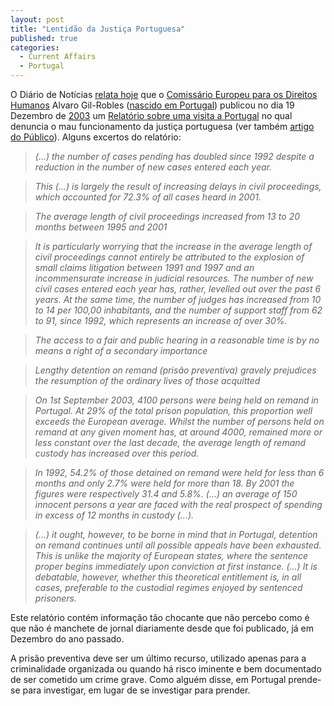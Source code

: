 ```yaml
---
layout: post
title: "Lentidão da Justiça Portuguesa"
published: true
categories:
  - Current Affairs
  - Portugal
---
```

<p>O Diário de Notícias <a href="http://dn.sapo.pt/noticia/noticia.asp?CodNoticia=139584&codEdicao=974&CodAreaNoticia=2">relata hoje</a> que o <a href="http://www.coe.int/T/E/Commissioner_H.R/Communication_Unit/">Comissário Europeu para os Direitos Humanos</a> Alvaro Gil-Robles (<a href="http://assembly.coe.int/Magazines/Europeans/1999/te0999/Robles_CV_E.htm">nascido em Portugal</a>) publicou no dia 19 Dezembro de <a href="http://www.coe.int/T/E/Commissioner%5FH.R/Communication%5FUnit/Documents/By_year/2003/index.asp#TopOfPage">2003</a> um <a href="http://www.coe.int/T/E/Commissioner_H.R/Communication_Unit/Documents/pdf.CommDH(2003)14_E.pdf">Relatório sobre uma visita a Portugal</a> no qual denuncia o mau funcionamento da justiça portuguesa (ver também   <a href="http://ultimahora.publico.pt/shownews.asp?id=1184056&idCanal=90">artigo do Público</a>). Alguns excertos do relatório:<blockquote><cite>(...) the number of cases pending has doubled since 1992 despite a reduction in the number of new cases entered each year.</cite></blockquote><blockquote><cite>This (...) is largely the result of increasing delays in civil proceedings, which accounted for 72.3% of all cases heard in 2001.</cite></blockquote><blockquote><cite>The average length of civil proceedings increased from 13 to 20 months between 1995 and 2001</cite></blockquote><blockquote><cite>It is particularly worrying that the increase in the average length of civil proceedings cannot entirely be attributed to the explosion of small claims litigation between 1991 and 1997 and an incommensurate increase in judicial resources. The number of new civil cases entered each year has, rather, levelled out over the past 6 years. At the same time, the number of judges has increased from 10 to 14 per 100,00 inhabitants, and the number of support staff from 62 to 91, since 1992, which represents an increase of over 30%.</cite></blockquote><blockquote><cite>The access to a fair and public hearing in a reasonable time is by no means a right of a secondary importance</cite></blockquote><blockquote><cite>Lengthy detention on remand (prisão preventiva) gravely prejudices the resumption of the ordinary lives of those acquitted</cite></blockquote><blockquote><cite>On 1st September 2003, 4100 persons were being held on remand in Portugal. At 29% of the total prison population, this proportion well exceeds the European average. Whilst the number of persons held on remand at any given moment has, at around 4000, remained more or less constant over the last decade, the average length of  remand custody has increased over this period.</cite></blockquote><blockquote><cite>In 1992, 54.2% of those detained on remand were held for less than  6 months and only 2.7% were held for more than 18. By 2001 the figures were respectively 31.4 and 5.8%. (...) an average of 150 innocent persons a year are faced with the real prospect of spending in excess of 12 months in custody (...).</cite></blockquote><blockquote><cite>(...) it ought, however, to be borne in mind that in Portugal, detention on remand continues until all possible appeals have been exhausted. This is unlike the majority of European states, where the sentence proper begins immediately upon conviction at first instance. (...) It is debatable, however, whether this theoretical entitlement is, in all cases, preferable to the custodial regimes enjoyed by sentenced prisoners.</cite></blockquote>Este relatório contém informação tão chocante que não percebo como é que não é manchete de jornal diariamente desde que foi publicado, já em Dezembro do ano passado.</p>

<p>A prisão preventiva deve ser um último recurso, utilizado apenas para a criminalidade organizada ou quando há risco iminente e bem documentado de ser cometido um crime grave. Como alguém disse, em Portugal prende-se para investigar, em lugar de se investigar para prender.</p>

